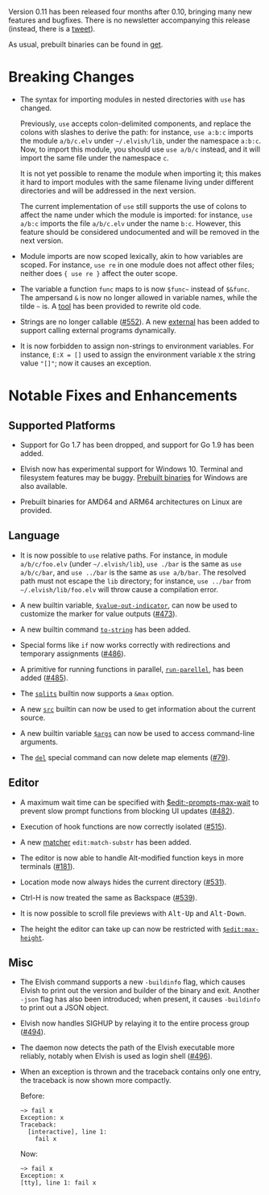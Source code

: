 Version 0.11 has been released four months after 0.10, bringing many new
features and bugfixes. There is no newsletter accompanying this release
(instead, there is a
[tweet](https://twitter.com/RealElvishShell/status/953781788706557952)).

As usual, prebuilt binaries can be found in [get](../get/).

# Breaking Changes

-   The syntax for importing modules in nested directories with `use` has
    changed.

    Previously, `use` accepts colon-delimited components, and replace the colons
    with slashes to derive the path: for instance, `use a:b:c` imports the
    module `a/b/c.elv` under `~/.elvish/lib`, under the namespace `a:b:c`. Now,
    to import this module, you should use `use a/b/c` instead, and it will
    import the same file under the namespace `c`.

    It is not yet possible to rename the module when importing it; this makes it
    hard to import modules with the same filename living under different
    directories and will be addressed in the next version.

    The current implementation of `use` still supports the use of colons to
    affect the name under which the module is imported: for instance,
    `use a/b:c` imports the file `a/b/c.elv` under the name `b:c`. However, this
    feature should be considered undocumented and will be removed in the next
    version.

-   Module imports are now scoped lexically, akin to how variables are scoped.
    For instance, `use re` in one module does not affect other files; neither
    does `{ use re }` affect the outer scope.

-   The variable a function `func` maps to is now `$func~` instead of `$&func`.
    The ampersand `&` is now no longer allowed in variable names, while the
    tilde `~` is. A [tool](https://github.com/elves/upgrade-scripts-for-0.11)
    has been provided to rewrite old code.

-   Strings are no longer callable
    ([#552](https://github.com/elves/elvish/issues/552)). A new
    [external](../ref/builtin.html#external) has been added to support calling
    external programs dynamically.

-   It is now forbidden to assign non-strings to environment variables. For
    instance, `E:X = []` used to assign the environment variable `X` the string
    value `"[]"`; now it causes an exception.

# Notable Fixes and Enhancements

## Supported Platforms

-   Support for Go 1.7 has been dropped, and support for Go 1.9 has been added.

-   Elvish now has experimental support for Windows 10. Terminal and filesystem
    features may be buggy. [Prebuilt binaries](../get/) for Windows are also
    available.

-   Prebuilt binaries for AMD64 and ARM64 architectures on Linux are provided.

## Language

-   It is now possible to `use` relative paths. For instance, in module
    `a/b/c/foo.elv` (under `~/.elvish/lib`), `use ./bar` is the same as
    `use a/b/c/bar`, and `use ../bar` is the same as `use a/b/bar`. The resolved
    path must not escape the `lib` directory; for instance, `use ../bar` from
    `~/.elvish/lib/foo.elv` will throw cause a compilation error.

-   A new builtin variable,
    [`$value-out-indicator`](../ref/builtin.html#value-out-indicator), can now
    be used to customize the marker for value outputs
    ([#473](https://github.com/elves/elvish/issues/473)).

-   A new builtin command [`to-string`](../ref/builtin.html#to-string) has been
    added.

-   Special forms like `if` now works correctly with redirections and temporary
    assignments ([#486](https://github.com/elves/elvish/issues/486)).

-   A primitive for running functions in parallel,
    [`run-parellel`](../ref/builtin.html#run-parallel), has been added
    ([#485](https://github.com/elves/elvish/issues/485)).

-   The [`splits`](../ref/builtin.html#splits) builtin now supports a `&max`
    option.

-   A new [`src`](../ref/builtin.html#src) builtin can now be used to get
    information about the current source.

-   A new builtin variable [`$args`](../ref/builtin.html#args) can now be used
    to access command-line arguments.

-   The [`del`](../ref/language.html#deleting-variable-or-element-del) special
    command can now delete map elements
    ([#79](https://github.com/elves/elvish/issues/79)).

## Editor

-   A maximum wait time can be specified with
    [\$edit:-prompts-max-wait](../ref/edit.html#edit-prompts-max-wait) to
    prevent slow prompt functions from blocking UI updates
    ([#482](https://github.com/elves/elvish/issues/482)).

-   Execution of hook functions are now correctly isolated
    ([#515](https://github.com/elves/elvish/issues/515)).

-   A new [matcher](../ref/edit.html#matcher) `edit:match-substr` has been
    added.

-   The editor is now able to handle Alt-modified function keys in more
    terminals ([#181](https://github.com/elves/elvish/issues/181)).

-   Location mode now always hides the current directory
    ([#531](https://github.com/elves/elvish/issues/531)).

-   Ctrl-H is now treated the same as Backspace
    ([#539](https://github.com/elves/elvish/issues/539)).

-   It is now possible to scroll file previews with <kbd>Alt-Up</kbd> and
    <kbd>Alt-Down</kbd>.

-   The height the editor can take up can now be restricted with
    [`$edit:max-height`](../ref/edit.html#editmax-height).

## Misc

-   The Elvish command supports a new `-buildinfo` flag, which causes Elvish to
    print out the version and builder of the binary and exit. Another `-json`
    flag has also been introduced; when present, it causes `-buildinfo` to print
    out a JSON object.

-   Elvish now handles SIGHUP by relaying it to the entire process group
    ([#494](https://github.com/elves/elvish/issues/494)).

-   The daemon now detects the path of the Elvish executable more reliably,
    notably when Elvish is used as login shell
    ([#496](https://github.com/elves/elvish/issues/496)).

-   When an exception is thrown and the traceback contains only one entry, the
    traceback is now shown more compactly.

    Before:

    ```elvish-transcript
    ~> fail x
    Exception: x
    Traceback:
      [interactive], line 1:
        fail x
    ```

    Now:

    ```elvish-transcript
    ~> fail x
    Exception: x
    [tty], line 1: fail x
    ```
